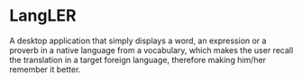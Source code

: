 # LangLER

A desktop application that simply displays a word, an expression or a proverb in a native language from a vocabulary, which makes the user recall the translation in a target foreign language, therefore making him/her remember it better.
